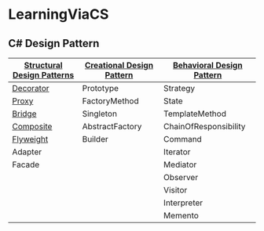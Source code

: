 # LearningViaCS
## C# Design Pattern  
|[Structural Design Patterns](https://www.codeproject.com/articles/438922/design-patterns-2-of-3-structural-design-patterns)|[Creational Design Pattern](https://www.codeproject.com/Articles/430590/Design-Patterns-of-Creational-Design-Patterns)|[Behavioral Design Pattern]()|
|-|-|-|
|[Decorator](https://www.processon.com/view/link/58f23385e4b0f563a7c56beb)|Prototype|Strategy|
|[Proxy](https://www.processon.com/view/link/58f234c7e4b0cb4162b696aa)|FactoryMethod|State|
|[Bridge](https://www.processon.com/view/link/58f234f4e4b0dfe7d6bab83b)|Singleton|TemplateMethod|
|[Composite](https://www.processon.com/view/link/58f36e0fe4b04081421137f3)|AbstractFactory|ChainOfResponsibility|
|[Flyweight](https://www.processon.com/view/link/58f4b732e4b02e95ec50d682)|Builder|Command|
|Adapter||Iterator|
|Facade||Mediator|
|||Observer|
|||Visitor|
|||Interpreter|
|||Memento|
